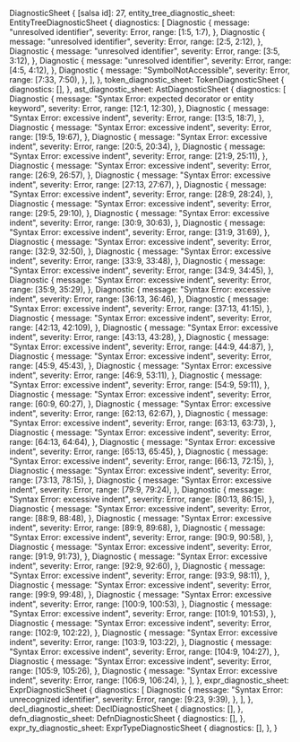 DiagnosticSheet {
    [salsa id]: 27,
    entity_tree_diagnostic_sheet: EntityTreeDiagnosticSheet {
        diagnostics: [
            Diagnostic {
                message: "unresolved identifier",
                severity: Error,
                range: [1:5, 1:7),
            },
            Diagnostic {
                message: "unresolved identifier",
                severity: Error,
                range: [2:5, 2:12),
            },
            Diagnostic {
                message: "unresolved identifier",
                severity: Error,
                range: [3:5, 3:12),
            },
            Diagnostic {
                message: "unresolved identifier",
                severity: Error,
                range: [4:5, 4:12),
            },
            Diagnostic {
                message: "SymbolNotAccessible",
                severity: Error,
                range: [7:33, 7:50),
            },
        ],
    },
    token_diagnostic_sheet: TokenDiagnosticSheet {
        diagnostics: [],
    },
    ast_diagnostic_sheet: AstDiagnosticSheet {
        diagnostics: [
            Diagnostic {
                message: "Syntax Error: expected decorator or entity keyword",
                severity: Error,
                range: [12:1, 12:30),
            },
            Diagnostic {
                message: "Syntax Error: excessive indent",
                severity: Error,
                range: [13:5, 18:7),
            },
            Diagnostic {
                message: "Syntax Error: excessive indent",
                severity: Error,
                range: [19:5, 19:67),
            },
            Diagnostic {
                message: "Syntax Error: excessive indent",
                severity: Error,
                range: [20:5, 20:34),
            },
            Diagnostic {
                message: "Syntax Error: excessive indent",
                severity: Error,
                range: [21:9, 25:11),
            },
            Diagnostic {
                message: "Syntax Error: excessive indent",
                severity: Error,
                range: [26:9, 26:57),
            },
            Diagnostic {
                message: "Syntax Error: excessive indent",
                severity: Error,
                range: [27:13, 27:67),
            },
            Diagnostic {
                message: "Syntax Error: excessive indent",
                severity: Error,
                range: [28:9, 28:24),
            },
            Diagnostic {
                message: "Syntax Error: excessive indent",
                severity: Error,
                range: [29:5, 29:10),
            },
            Diagnostic {
                message: "Syntax Error: excessive indent",
                severity: Error,
                range: [30:9, 30:63),
            },
            Diagnostic {
                message: "Syntax Error: excessive indent",
                severity: Error,
                range: [31:9, 31:69),
            },
            Diagnostic {
                message: "Syntax Error: excessive indent",
                severity: Error,
                range: [32:9, 32:50),
            },
            Diagnostic {
                message: "Syntax Error: excessive indent",
                severity: Error,
                range: [33:9, 33:48),
            },
            Diagnostic {
                message: "Syntax Error: excessive indent",
                severity: Error,
                range: [34:9, 34:45),
            },
            Diagnostic {
                message: "Syntax Error: excessive indent",
                severity: Error,
                range: [35:9, 35:29),
            },
            Diagnostic {
                message: "Syntax Error: excessive indent",
                severity: Error,
                range: [36:13, 36:46),
            },
            Diagnostic {
                message: "Syntax Error: excessive indent",
                severity: Error,
                range: [37:13, 41:15),
            },
            Diagnostic {
                message: "Syntax Error: excessive indent",
                severity: Error,
                range: [42:13, 42:109),
            },
            Diagnostic {
                message: "Syntax Error: excessive indent",
                severity: Error,
                range: [43:13, 43:28),
            },
            Diagnostic {
                message: "Syntax Error: excessive indent",
                severity: Error,
                range: [44:9, 44:87),
            },
            Diagnostic {
                message: "Syntax Error: excessive indent",
                severity: Error,
                range: [45:9, 45:43),
            },
            Diagnostic {
                message: "Syntax Error: excessive indent",
                severity: Error,
                range: [46:9, 53:11),
            },
            Diagnostic {
                message: "Syntax Error: excessive indent",
                severity: Error,
                range: [54:9, 59:11),
            },
            Diagnostic {
                message: "Syntax Error: excessive indent",
                severity: Error,
                range: [60:9, 60:27),
            },
            Diagnostic {
                message: "Syntax Error: excessive indent",
                severity: Error,
                range: [62:13, 62:67),
            },
            Diagnostic {
                message: "Syntax Error: excessive indent",
                severity: Error,
                range: [63:13, 63:73),
            },
            Diagnostic {
                message: "Syntax Error: excessive indent",
                severity: Error,
                range: [64:13, 64:64),
            },
            Diagnostic {
                message: "Syntax Error: excessive indent",
                severity: Error,
                range: [65:13, 65:45),
            },
            Diagnostic {
                message: "Syntax Error: excessive indent",
                severity: Error,
                range: [66:13, 72:15),
            },
            Diagnostic {
                message: "Syntax Error: excessive indent",
                severity: Error,
                range: [73:13, 78:15),
            },
            Diagnostic {
                message: "Syntax Error: excessive indent",
                severity: Error,
                range: [79:9, 79:24),
            },
            Diagnostic {
                message: "Syntax Error: excessive indent",
                severity: Error,
                range: [80:13, 86:15),
            },
            Diagnostic {
                message: "Syntax Error: excessive indent",
                severity: Error,
                range: [88:9, 88:48),
            },
            Diagnostic {
                message: "Syntax Error: excessive indent",
                severity: Error,
                range: [89:9, 89:68),
            },
            Diagnostic {
                message: "Syntax Error: excessive indent",
                severity: Error,
                range: [90:9, 90:58),
            },
            Diagnostic {
                message: "Syntax Error: excessive indent",
                severity: Error,
                range: [91:9, 91:73),
            },
            Diagnostic {
                message: "Syntax Error: excessive indent",
                severity: Error,
                range: [92:9, 92:60),
            },
            Diagnostic {
                message: "Syntax Error: excessive indent",
                severity: Error,
                range: [93:9, 98:11),
            },
            Diagnostic {
                message: "Syntax Error: excessive indent",
                severity: Error,
                range: [99:9, 99:48),
            },
            Diagnostic {
                message: "Syntax Error: excessive indent",
                severity: Error,
                range: [100:9, 100:53),
            },
            Diagnostic {
                message: "Syntax Error: excessive indent",
                severity: Error,
                range: [101:9, 101:53),
            },
            Diagnostic {
                message: "Syntax Error: excessive indent",
                severity: Error,
                range: [102:9, 102:22),
            },
            Diagnostic {
                message: "Syntax Error: excessive indent",
                severity: Error,
                range: [103:9, 103:22),
            },
            Diagnostic {
                message: "Syntax Error: excessive indent",
                severity: Error,
                range: [104:9, 104:27),
            },
            Diagnostic {
                message: "Syntax Error: excessive indent",
                severity: Error,
                range: [105:9, 105:26),
            },
            Diagnostic {
                message: "Syntax Error: excessive indent",
                severity: Error,
                range: [106:9, 106:24),
            },
        ],
    },
    expr_diagnostic_sheet: ExprDiagnosticSheet {
        diagnostics: [
            Diagnostic {
                message: "Syntax Error: unrecognized identifier",
                severity: Error,
                range: [9:23, 9:39),
            },
        ],
    },
    decl_diagnostic_sheet: DeclDiagnosticSheet {
        diagnostics: [],
    },
    defn_diagnostic_sheet: DefnDiagnosticSheet {
        diagnostics: [],
    },
    expr_ty_diagnostic_sheet: ExprTypeDiagnosticSheet {
        diagnostics: [],
    },
}